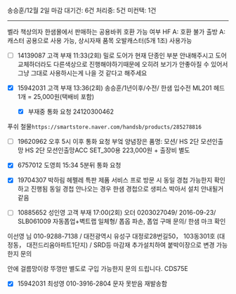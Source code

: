송승훈/12월 2일 마감
대기건: 6건
처리중: 5건
미컨택: 1건

---

벨라 책상의자 한샘몰에서 판매하는 공용바퀴 호환 가능 여부
HF A: 호환 불가
출방 A: 캐스터 공용으로 사용 가능, 상시자재 품목 오발캐스터(5개 1조) 사용가능

- [ ] 14139087 고객 부재 11:33(2회)
밀로 도어가 현재 단종인 부분 안내해주시고
도어 교체하더라도 다른색상으로 진행해야하기때문에
오히려 보기가 안좋아질 수 있어서 그냥 그대로 사용하시는게 나을 것 같다고 해주세요

- [x] 15942031 고객 부재  13:36(2회)
송승훈/1년이후/수전/ 한샘 입수전 ML201 헤드 1개 = 25,000원(택배비 포함)
  - [x] 부재중 통화 요청 24120300462

푸쉬 철물`https://smartstore.naver.com/handsb/products/285278816`

- [ ] 19620962 오후 5시 이후 통화 요청
부엌 양념장은 품명: 모션/ HS 2단 모션인출망 
HS 2단 모션인출망ACC SET_300용 223,000원 + 출장비 별도

- [x] 6757012 도영희 15:34 5분뒤 통화 요청

- [x] 19704307 박하림
헤펠레 특판 제품
서비스 프로 방문 시 동일 경첩 가능한지 확인 하고 진행됨
동일 경첩 안나오는 경우 한샘 경첩으로 생피스 박아서 설치 안내될거 같음

- [ ] 10885652 성인영 고객 부재 17:00(2회)
오더 0203027049/ 2016-09-23/ SLB061009 자동폽업+벽트랩 일체형/ 폽옵 파손, 폽업 구매 문의/ 한샘 마크 확인


이선영 님  010-9288-7138 / 대전광역시 유성구 대정로28번길50， 103동301호 (대정동， 대전드리움아파트1단지) / SRD등 마감재 추가설치하여 붙박이장으로 변경 가능한지 문의


안에 걸름망이랑  뚜껑만 별도로 구입 가능한지 문의 드립니다.
CDS75E

- [x] 15942031 최성영 010-3916-2804 문자 못받음 재발송함
